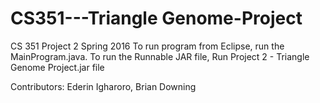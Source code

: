 # CS351---Triangle Genome-Project
CS 351 Project 2 Spring 2016
To run program from Eclipse, run the MainProgram.java.
To run the Runnable JAR file, Run Project 2 - Triangle Genome Project.jar file

Contributors:
  Ederin Igharoro,
  Brian Downing
